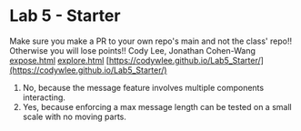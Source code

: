 # Lab 5 - Starter
Make sure you make a PR to your own repo's main and not the class' repo!! Otherwise you will lose points!!
Cody Lee, Jonathan Cohen-Wang
[expose.html](expose.html)
[explore.html](explore.html)
[https://codywlee.github.io/Lab5_Starter/](https://codywlee.github.io/Lab5_Starter/)

1. No, because the message feature involves multiple components interacting.
2. Yes, because enforcing a max message length can be tested on a small scale with no moving parts.

